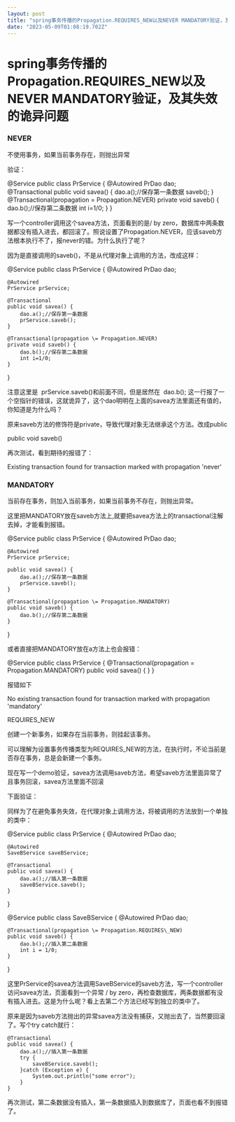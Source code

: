 ```yaml
---
layout: post
title: "spring事务传播的Propagation.REQUIRES_NEW以及NEVER MANDATORY验证，及其失效的诡异问题"
date: "2023-05-09T01:08:19.702Z"
---
```

spring事务传播的Propagation.REQUIRES\_NEW以及NEVER MANDATORY验证，及其失效的诡异问题
=================================================================

### NEVER

不使用事务，如果当前事务存在，则抛出异常

验证：

@Service
public class PrService {
    @Autowired
    PrDao dao;   
    @Transactional
    public void savea() {
        dao.a();//保存第一条数据
        saveb();
    }
    @Transactional(propagation \= Propagation.NEVER)
    private void saveb() {
        dao.b();//保存第二条数据
        int i=1/0;
    }
}

写一个controller调用这个savea方法，页面看到的是/ by zero，数据库中两条数据都没有插入进去，都回滚了。照说设置了Propagation.NEVER，应该saveb方法根本执行不了，报never的错。为什么执行了呢？

因为是直接调用的saveb()，不是从代理对象上调用的方法，改成这样：

@Service
public class PrService {
    @Autowired
    PrDao dao;
    
    @Autowired
    PrService prService;
    
    @Transactional
    public void savea() {
        dao.a();//保存第一条数据
        prService.saveb();
    }

    @Transactional(propagation \= Propagation.NEVER)
    private void saveb() {
        dao.b();//保存第二条数据
        int i=1/0;
    }
}

注意这里是  prService.saveb()和前面不同，但是居然在  dao.b(); 这一行报了一个空指针的错误，这就诡异了，这个dao明明在上面的savea方法里面还有值的，你知道是为什么吗？

原来saveb方法的修饰符是private，导致代理对象无法继承这个方法。改成public

public void saveb()

再次测试，看到期待的报错了：

Existing transaction found for transaction marked with propagation 'never'

### MANDATORY

当前存在事务，则加入当前事务，如果当前事务不存在，则抛出异常。

这里把MANDATORY放在saveb方法上,就要把savea方法上的transactional注解去掉，才能看到报错。

@Service
public class PrService {
    @Autowired
    PrDao dao;
    
    @Autowired
    PrService prService;

    public void savea() {
        dao.a();//保存第一条数据
        prService.saveb();
    }

    @Transactional(propagation \= Propagation.MANDATORY)
    public void saveb() {
        dao.b();//保存第二条数据
    }
}

或者直接把MANDATORY放在a方法上也会报错：

@Service
public class PrService {
    @Transactional(propagation \= Propagation.MANDATORY)
    public void savea() {
    }
}

报错如下

No existing transaction found for transaction marked with propagation 'mandatory'

REQUIRES\_NEW

创建一个新事务，如果存在当前事务，则挂起该事务。

可以理解为设置事务传播类型为REQUIRES\_NEW的方法，在执行时，不论当前是否存在事务，总是会新建一个事务。

现在写一个demo验证，savea方法调用saveb方法，希望saveb方法里面异常了且事务回滚，savea方法里面不回滚

下面验证：

同样为了在避免事务失效，在代理对象上调用方法，将被调用的方法放到一个单独的类中：

@Service
public class PrService {
    @Autowired
    PrDao dao;

    @Autowired
    SaveBService saveBService;

    @Transactional
    public void savea() {
        dao.a();//插入第一条数据
        saveBService.saveb();
    }
}

@Service
public class SaveBService {
    @Autowired
    PrDao dao;

    @Transactional(propagation \= Propagation.REQUIRES\_NEW)
    public void saveb() {
        dao.b();//插入第二条数据
        int i = 1/0;
    }
}

这里PrService的savea方法调用SaveBService的saveb方法，写一个controller访问savea方法，页面看到一个异常 / by zero，再检查数据库，两条数据都有没有插入进去。这是为什么呢？看上去第二个方法已经写到独立的类中了。

原来是因为saveb方法抛出的异常savea方法没有捕获，又抛出去了，当然要回滚了。写个try catch就行：

    @Transactional
    public void savea() {
        dao.a();//插入第一条数据
        try {
            saveBService.saveb();
        }catch (Exception e) {
            System.out.println("some error");
        }
    }

再次测试，第二条数据没有插入，第一条数据插入到数据库了，页面也看不到报错了。